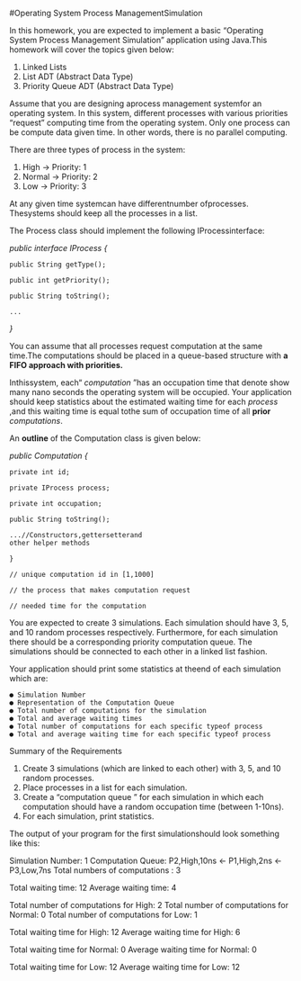 #Operating System Process ManagementSimulation

In this homework, you are expected to implement a basic “Operating System
Process Management Simulation” application using Java.This homework will cover
the topics given below:

1. Linked Lists
2. List ADT (Abstract Data Type)
3. Priority Queue ADT (Abstract Data Type)

Assume that you are designing aprocess management systemfor an operating
system. In this system, different processes with various priorities “request”
computing time from the operating system. Only one process can be compute data
given time. In other words, there is no parallel computing.

There are three types of process in the system:

1. High → Priority: 1
2. Normal → Priority: 2
3. Low → Priority: 3

At any given time systemcan have differentnumber ofprocesses. Thesystems
should keep all the processes in a list.

The Process class should implement the following IProcessinterface:

_public interface IProcess {_

```
public String getType();
```
```
public int getPriority();
```
```
public String toString();
```
```
...
```
_}_


You can assume that all processes request computation at the same time.The
computations should be placed in a queue-based structure with **a FIFO approach
with priorities.**

Inthissystem, each“ _computation_ ”has an occupation time that denote show many
nano seconds the operating system will be occupied. Your application should keep
statistics about the estimated waiting time for each _process_ ,and this waiting time is
equal tothe sum of occupation time of all **prior** _computations_.

An **outline** of the Computation class is given below:

_public Computation {_

```
private int id;
```
```
private IProcess process;
```
```
private int occupation;
```
```
public String toString();
```
```
...//Constructors,gettersetterand
other helper methods
```
```
}
```
```
// unique computation id in [1,1000]
```
```
// the process that makes computation request
```
```
// needed time for the computation
```
You are expected to create 3 simulations. Each simulation should have 3, 5, and 10
random processes respectively. Furthermore, for each simulation there should be a
corresponding priority computation queue. The simulations should be connected to
each other in a linked list fashion.

Your application should print some statistics at theend of each simulation which are:

```
● Simulation Number
● Representation of the Computation Queue
● Total number of computations for the simulation
● Total and average waiting times
● Total number of computations for each specific typeof process
● Total and average waiting time for each specific typeof process
```

Summary of the Requirements

1. Create 3 simulations (which are linked to each other) with 3, 5, and 10 random
    processes.
2. Place processes in a list for each simulation.
3. Create a “computation queue ” for each simulation in which each computation
    should have a random occupation time (between 1-10ns).
4. For each simulation, print statistics.

The output of your program for the first simulationshould look something like this:

Simulation Number: 1
Computation Queue: P2,High,10ns ← P1,High,2ns ← P3,Low,7ns
Total numbers of computations : 3

Total waiting time: 12
Average waiting time: 4

Total number of computations for High: 2
Total number of computations for Normal: 0
Total number of computations for Low: 1

Total waiting time for High: 12
Average waiting time for High: 6

Total waiting time for Normal: 0
Average waiting time for Normal: 0

Total waiting time for Low: 12
Average waiting time for Low: 12

